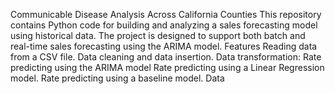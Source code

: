 Communicable Disease Analysis Across California Counties
This repository contains Python code for building and analyzing a sales forecasting model using historical data. The project is designed to support both batch and real-time sales forecasting using the ARIMA model.
Features
Reading data from a CSV file.
Data cleaning and data insertion.
Data transformation:
  Rate predicting using the ARIMA model
  Rate predicting using a Linear Regression model.
  Rate predicting using a baseline model.
Data
